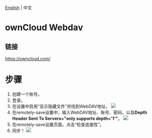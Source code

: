 <!---
说明：GitHub Copilot 翻译
--->
[English](/docs/remote_services/webdav_owncloud/README.md) | 中文

# ownCloud Webdav

## 链接

<https://owncloud.com/>

# 步骤

1. 创建一个账号。
2. 登录。
3. 在设置中启用“显示隐藏文件”并找到WebDAV地址。
   ![](./owncloud_address.png)
4. 在remotely-save设置中，输入WebDAV地址、账号、密码，以及**Depth Header Sent To Servers="only supports depth='1'"**。
   ![](./owncloud_rs_settings.png)
5. 在remotely-save设置页面，点击“检查连接性”。
6. 同步！
   ![](./owncloud_files.png)
